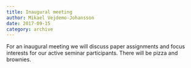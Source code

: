 ```yaml
---
title: Inaugural meeting
author: Mikael Vejdemo-Johansson
date: 2017-09-15
category: archive
---
```


For an inaugural meeting we will discuss paper assignments and focus interests for our active seminar participants. There will be pizza and brownies.
